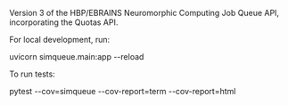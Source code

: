 Version 3 of the HBP/EBRAINS Neuromorphic Computing Job Queue API, incorporating the Quotas API.

For local development, run:

  uvicorn simqueue.main:app --reload

To run tests:

  pytest --cov=simqueue --cov-report=term --cov-report=html
